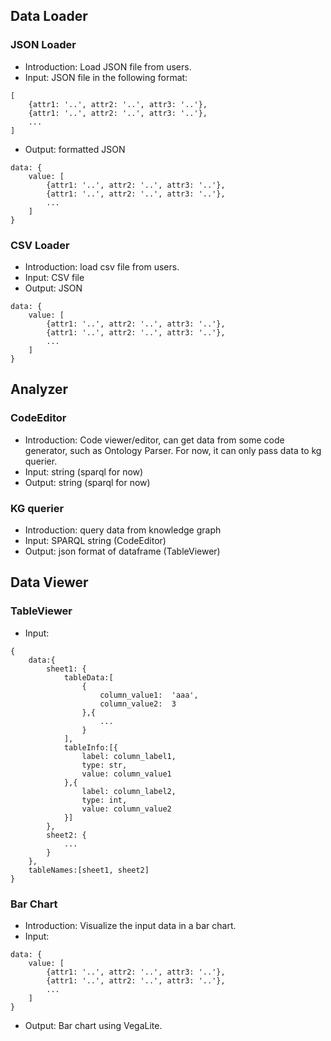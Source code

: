 ## Data Loader
### JSON Loader 
* Introduction: Load JSON file from users. 
* Input: JSON file in the following format:
```
[
    {attr1: '..', attr2: '..', attr3: '..'},
    {attr1: '..', attr2: '..', attr3: '..'},
    ...
]
```
* Output: formatted JSON
```
data: {
    value: [
        {attr1: '..', attr2: '..', attr3: '..'},
        {attr1: '..', attr2: '..', attr3: '..'},
        ...
    ]
}
```
### CSV Loader
* Introduction: load csv file from users.
* Input: CSV file 
* Output: JSON
```
data: {
    value: [
        {attr1: '..', attr2: '..', attr3: '..'},
        {attr1: '..', attr2: '..', attr3: '..'},
        ...
    ]
}
```
## Analyzer 
### CodeEditor
* Introduction: Code viewer/editor, can get data from some code generator, such as Ontology Parser. For now, it can only pass data to kg querier. 
* Input: string (sparql for now) 
* Output: string (sparql for now)

### KG querier 
* Introduction: query data from knowledge graph 
* Input: SPARQL string  (CodeEditor)
* Output: json format of dataframe (TableViewer)

## Data Viewer
### TableViewer 
* Input: 
```
{
    data:{
        sheet1: {
            tableData:[
                {
                    column_value1:  'aaa',
                    column_value2:  3
                },{
                    ...
                }
            ],
            tableInfo:[{
                label: column_label1,
                type: str,
                value: column_value1
            },{
                label: column_label2,
                type: int,
                value: column_value2
            }]
        },
        sheet2: {
            ...
        }
    },
    tableNames:[sheet1, sheet2]
}
```
### Bar Chart 
* Introduction: Visualize the input data in a bar chart.
* Input: 
```
data: {
    value: [
        {attr1: '..', attr2: '..', attr3: '..'},
        {attr1: '..', attr2: '..', attr3: '..'},
        ...
    ]
}
```
* Output: Bar chart using VegaLite. 
```

```